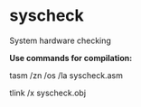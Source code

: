 # syscheck
System hardware checking

**Use commands for compilation:**

tasm /zn /os /la syscheck.asm

tlink /x syscheck.obj
